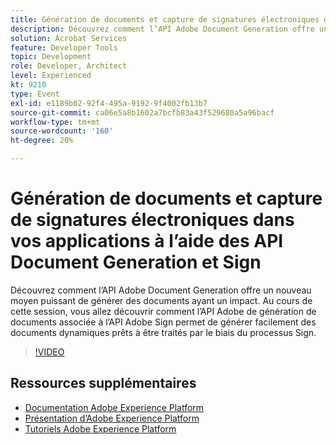 ```yaml
---
title: Génération de documents et capture de signatures électroniques dans vos applications à l’aide des API Document Generation et Sign
description: Découvrez comment l’API Adobe Document Generation offre un nouveau moyen puissant de générer des documents ayant un impact. Au cours de cette session, vous allez découvrir comment l’API Adobe de génération de documents associée à l’API Adobe Sign permet de générer facilement des documents dynamiques prêts à être traités par le biais du processus Sign.
solution: Acrobat Services
feature: Developer Tools
topic: Development
role: Developer, Architect
level: Experienced
kt: 9210
type: Event
exl-id: e1189b02-92f4-495a-9192-9f4002fb13b7
source-git-commit: ca06e5a8b1602a7bcfb83a43f529680a5a96bacf
workflow-type: tm+mt
source-wordcount: '160'
ht-degree: 20%

---
```


# Génération de documents et capture de signatures électroniques dans vos applications à l’aide des API Document Generation et Sign

Découvrez comment l’API Adobe Document Generation offre un nouveau moyen puissant de générer des documents ayant un impact. Au cours de cette session, vous allez découvrir comment l’API Adobe de génération de documents associée à l’API Adobe Sign permet de générer facilement des documents dynamiques prêts à être traités par le biais du processus Sign.

>[!VIDEO](https://video.tv.adobe.com/v/338094/?quality=12&learn=on&hidetitle=true)

## Ressources supplémentaires

- [Documentation Adobe Experience Platform](https://experienceleague.adobe.com/docs/experience-platform.html?lang=fr)
- [Présentation d’Adobe Experience Platform](https://experienceleague.adobe.com/docs/experience-platform/landing/home.html?lang=fr)
- [Tutoriels Adobe Experience Platform](https://experienceleague.adobe.com/docs/platform-learn/tutorials/overview.html?lang=fr)
